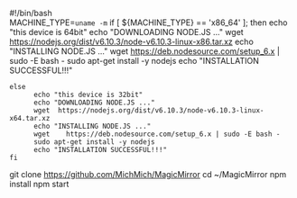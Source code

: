 #!/bin/bash  
MACHINE_TYPE=`uname -m`
	if [ ${MACHINE_TYPE} == 'x86_64' ]; then
		  echo "this device is 64bit"
                  echo "DOWNLOADING NODE.JS ..."
		  wget  https://nodejs.org/dist/v6.10.3/node-v6.10.3-linux-x86.tar.xz
                  echo "INSTALLING NODE.JS ..."
		  wget    https://deb.nodesource.com/setup_6.x | sudo -E bash -
		  sudo apt-get install -y nodejs
                  echo "INSTALLATION SUCCESSFUL!!!"


	else
		  echo "this device is 32bit"
		  echo "DOWNLOADING NODE.JS ..."
		  wget  https://nodejs.org/dist/v6.10.3/node-v6.10.3-linux-x64.tar.xz
		  echo "INSTALLING NODE.JS ..."
		  wget    https://deb.nodesource.com/setup_6.x | sudo -E bash -
		  sudo apt-get install -y nodejs
		  echo "INSTALLATION SUCCESSFUL!!!"
	fi
git clone https://github.com/MichMich/MagicMirror
cd ~/MagicMirror
npm install 
npm start

